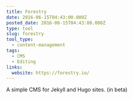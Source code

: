 ```yaml
---
title: Forestry
date: 2016-06-15T04:43:00.000Z
posted_date: 2016-06-15T04:43:00.000Z
type: tool
slug: forestry
tool_type: 
  - content-management
tags:
  - CMS
  - Editing
links:
  website: https://forestry.io/
---
```

A simple CMS for Jekyll and Hugo sites. (in beta)




